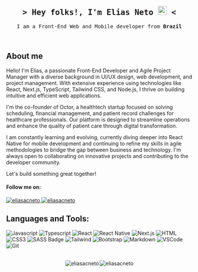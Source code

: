 <h2 align="center">
        <samp>&gt; Hey folks!, I'm 
                <b>Elias Neto <img src="https://media.giphy.com/media/hvRJCLFzcasrR4ia7z/giphy.gif" width="24"> < </b>  
        </samp>
</h2>

<p align="center"> 
  <samp>
    I am a Front-End Web and Mobile developer from <b>Brazil</b>
  </samp>
</p>

<br />

<!-- About Section -->

## About me

Hello! I'm Elias, a passionate Front-End Developer and Agile Project Manager with a diverse background in UI/UX design, web development, and project management. With extensive experience using technologies like React, Next.js, TypeScript, Tailwind CSS, and Node.js, I thrive on building intuitive and efficient web applications.

I'm the co-founder of Octor, a healthtech startup focused on solving scheduling, financial management, and patient record challenges for healthcare professionals. Our platform is designed to streamline operations and enhance the quality of patient care through digital transformation.

I am constantly learning and evolving, currently diving deeper into React Native for mobile development and continuing to refine my skills in agile methodologies to bridge the gap between business and technology. I'm always open to collaborating on innovative projects and contributing to the developer community.

Let's build something great together!

#### Follow me on:

<a href="https://linkedin.com/in/eliasacneto" target="_blank">
  <img src="https://img.shields.io/badge/LinkedIn-0077B5?style=for-the-badge&logo=linkedin&logoColor=white" alt="eliasacneto"/>
 </a>
 <a href="https://instagram.com/eliasacneto" target="_blank">
  <img src="https://img.shields.io/badge/Instagram-fe4164?style=for-the-badge&logo=instagram&logoColor=white" alt="eliasacneto" />
 </a>

## Languages and Tools:

![Javascript](https://img.shields.io/badge/Javascript-F0DB4F?style=for-the-badge&labelColor=black&logo=javascript&logoColor=F0DB4F)
![Typescript](https://img.shields.io/badge/Typescript-007acc?style=for-the-badge&labelColor=black&logo=typescript&logoColor=007acc)
![React](https://img.shields.io/badge/-React-61DBFB?style=for-the-badge&labelColor=black&logo=react&logoColor=61DBFB)
![React Native](https://img.shields.io/badge/React_Native-20232A?style=for-the-badge&logo=react&logoColor=61DAFB)
![Next.js](https://img.shields.io/badge/next.js-000000?style=for-the-badge&logo=nextdotjs&logoColor=white)
![HTML](https://img.shields.io/badge/HTML5-E34F26?style=for-the-badge&logo=html5&logoColor=white)
![CSS3](https://img.shields.io/badge/CSS3-1572B6?style=for-the-badge&logo=css3&logoColor=white)
![SASS Badge](https://img.shields.io/badge/Sass-CC6699?style=for-the-badge&logo=sass&logoColor=white)
![Tailwind](https://img.shields.io/badge/Tailwind_CSS-092749?style=for-the-badge&logo=tailwindcss&logoColor=06B6D4&labelColor=000000)
![Bootstrap](https://img.shields.io/badge/Bootstrap-563D7C?style=for-the-badge&logo=bootstrap&logoColor=white)
![Markdown](https://img.shields.io/badge/Markdown-000000?style=for-the-badge&logo=markdown&logoColor=white)
![VSCode](https://img.shields.io/badge/Visual_Studio-0078d7?style=for-the-badge&logo=visual%20studio&logoColor=white)
![Git](https://img.shields.io/badge/Git-F05032?style=for-the-badge&logo=git&logoColor=white)

<br/>

<div style="display: flex; justify-content: center; align-items: center; gap: 2px">
  <span> 
    <img align="center" src="https://github-readme-stats.vercel.app/api?username=eliasacneto&show_icons=true&locale=en" alt="eliasacneto" />
  </span>
 <span>
    <img align="center" src="https://github-readme-streak-stats.herokuapp.com/?user=eliasacneto&" alt="eliasacneto" />
  </span>
</div>

